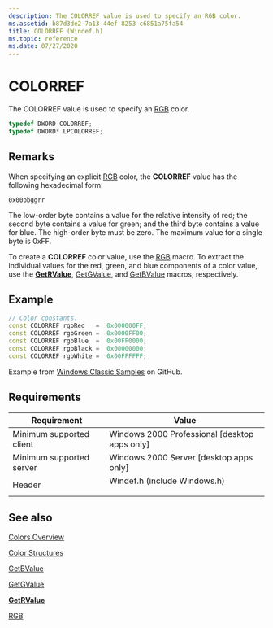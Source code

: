 ```yaml
---
description: The COLORREF value is used to specify an RGB color.
ms.assetid: b87d3de2-7a13-44ef-8253-c6851a75fa54
title: COLORREF (Windef.h)
ms.topic: reference
ms.date: 07/27/2020
---
```


# COLORREF

The COLORREF value is used to specify an [RGB](/windows/desktop/api/Wingdi/nf-wingdi-rgb) color.


```C++
typedef DWORD COLORREF;
typedef DWORD* LPCOLORREF;
```



## Remarks

When specifying an explicit [RGB](/windows/desktop/api/Wingdi/nf-wingdi-rgb) color, the **COLORREF** value has the following hexadecimal form:

`0x00bbggrr`

The low-order byte contains a value for the relative intensity of red; the second byte contains a value for green; and the third byte contains a value for blue. The high-order byte must be zero. The maximum value for a single byte is 0xFF.

To create a **COLORREF** color value, use the [RGB](/windows/desktop/api/Wingdi/nf-wingdi-rgb) macro. To extract the individual values for the red, green, and blue components of a color value, use the [**GetRValue**](/windows/desktop/api/Wingdi/nf-wingdi-getrvalue), [GetGValue](/windows/desktop/api/Wingdi/nf-wingdi-getgvalue), and [GetBValue](/windows/desktop/api/Wingdi/nf-wingdi-getbvalue) macros, respectively.

## Example

```cpp
// Color constants.
const COLORREF rgbRed   =  0x000000FF;
const COLORREF rgbGreen =  0x0000FF00;
const COLORREF rgbBlue  =  0x00FF0000;
const COLORREF rgbBlack =  0x00000000;
const COLORREF rgbWhite =  0x00FFFFFF;
```

Example from [Windows Classic Samples](https://github.com/microsoft/Windows-classic-samples) on GitHub.

## Requirements



| Requirement | Value |
|-------------------------------------|---------------------------------------------------------------------------------------------------------|
| Minimum supported client<br/> | Windows 2000 Professional \[desktop apps only\]<br/>                                              |
| Minimum supported server<br/> | Windows 2000 Server \[desktop apps only\]<br/>                                                    |
| Header<br/>                   | <dl> <dt>Windef.h (include Windows.h)</dt> </dl> |



## See also

<dl> <dt>

[Colors Overview](colors.md)
</dt> <dt>

[Color Structures](color-structures.md)
</dt> <dt>

[GetBValue](/windows/desktop/api/Wingdi/nf-wingdi-getbvalue)
</dt> <dt>

[GetGValue](/windows/desktop/api/Wingdi/nf-wingdi-getgvalue)
</dt> <dt>

[**GetRValue**](/windows/desktop/api/Wingdi/nf-wingdi-getrvalue)
</dt> <dt>

[RGB](/windows/desktop/api/Wingdi/nf-wingdi-rgb)
</dt> </dl>

 

 




